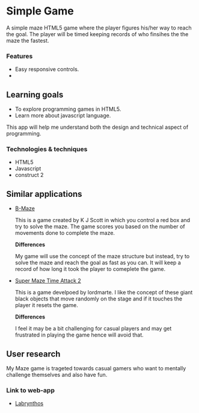 # Simple Game

A simple maze HTML5 game where the player figures his/her way to reach the goal. The player will be timed keeping records of who finsihes the the maze the fastest. 


### Features

- Easy responsive controls. 
- 

## Learning goals

- To explore programming games in HTML5.
- Learn more about javascript language.

This app will help me understand both the design and technical aspect of programming.

### Technologies & techniques

- HTML5
- Javascript
- construct 2

## Similar applications

- [B-Maze](http://www.mochimedia.com/games/play/b-maze)

	This is a game created by K J Scott in which you control a red box and try to solve the maze. The game scores you based on the number of movements done to complete the maze.
	 
	**Differences**
	
	My game will use the concept of the maze structure but instead, try to solve the maze and reach the goal as fast as you can. It will keep a record of how long it took the player to comeplete the game.

- [Super Maze Time Attack 2](http://www.mochimedia.com/games/play/super-maze-time-attack-2)

	This is a game develpoed by lordmarte. I like the concept of these giant black objects that move randomly on the stage and if it touches the player it resets the game.
	 
	**Differences**
	
	I feel it may be a bit challenging for casual players and may get frustrated in playing the game hence will avoid that.

## User research
My Maze game is trageted towards casual gamers who want to mentally challenge themselves and also have fun.

### Link to web-app
- [Labrynthos](http://invis.io/GC441RSP)


